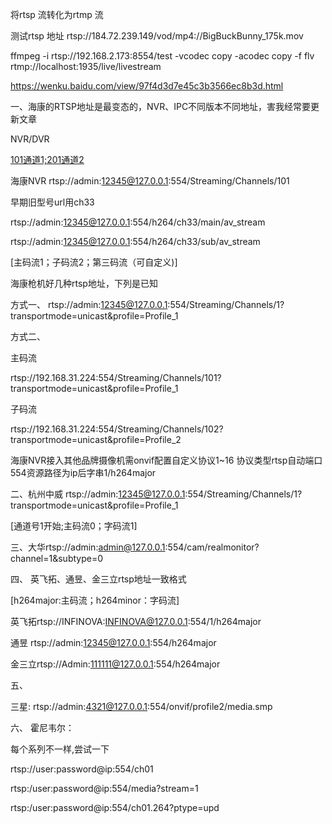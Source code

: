 将rtsp 流转化为rtmp 流

测试rtsp 地址 rtsp://184.72.239.149/vod/mp4://BigBuckBunny_175k.mov


ffmpeg -i rtsp://192.168.2.173:8554/test -vcodec copy -acodec copy -f flv rtmp://localhost:1935/live/livestream


https://wenku.baidu.com/view/97f4d3d7e45c3b3566ec8b3d.html





一、海康的RTSP地址是最变态的，NVR、IPC不同版本不同地址，害我经常要更新文章

NVR/DVR

[101通道1;201通道2](64路内NVR摄像机通道标识33开始)

海康NVR rtsp://admin:12345@127.0.0.1:554/Streaming/Channels/101

早期旧型号url用ch33

rtsp://admin:12345@127.0.0.1:554/h264/ch33/main/av_stream

rtsp://admin:12345@127.0.0.1:554/h264/ch33/sub/av_stream

[主码流1；子码流2；第三码流（可自定义)]

海康枪机好几种rtsp地址，下列是已知

方式一、
rtsp://admin:12345@127.0.0.1:554/Streaming/Channels/1?transportmode=unicast&profile=Profile_1

方式二、

主码流

rtsp://192.168.31.224:554/Streaming/Channels/101?transportmode=unicast&amp;profile=Profile_1

子码流

rtsp://192.168.31.224:554/Streaming/Channels/102?transportmode=unicast&amp;profile=Profile_2

 

海康NVR接入其他品牌摄像机需onvif配置自定义协议1~16 协议类型rtsp自动端口554资源路径为ip后字串1/h264major

 

 

二、杭州中威 rtsp://admin:12345@127.0.0.1:554/Streaming/Channels/1?transportmode=unicast&profile=Profile_1

 [通道号1开始;主码流0；字码流1]

三、大华rtsp://admin:admin@127.0.0.1:554/cam/realmonitor?channel=1&subtype=0   



四、 英飞拓、通昱、金三立rtsp地址一致格式



[h264major:主码流；h264minor：字码流]

英飞拓rtsp://INFINOVA:INFINOVA@127.0.0.1:554/1/h264major 

通昱 rtsp://admin:12345@127.0.0.1:554/h264major

金三立rtsp://Admin:111111@127.0.0.1:554/h264major



五、

三星: rtsp://admin:4321@127.0.0.1:554/onvif/profile2/media.smp


六、
霍尼韦尔：

每个系列不一样,尝试一下

rtsp://user:password@ip:554/ch01

rtsp:/user:password@ip:554/media?stream=1

rtsp:/user:password@ip:554/ch01.264?ptype=upd

